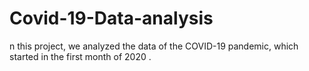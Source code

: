 # Covid-19-Data-analysis
n this project, we analyzed the data of the COVID-19 pandemic, which started in the first month of 2020 .
